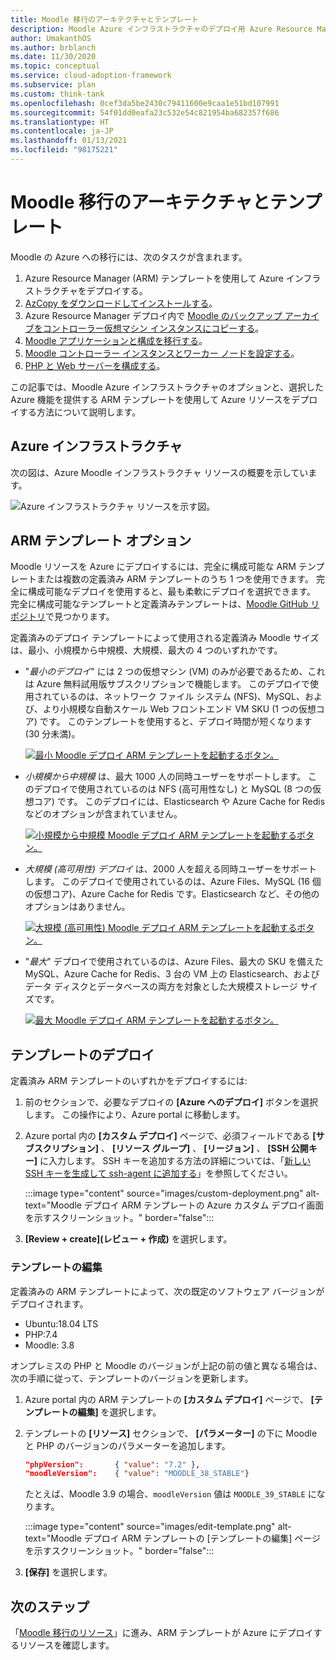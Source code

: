 ```yaml
---
title: Moodle 移行のアーキテクチャとテンプレート
description: Moodle Azure インフラストラクチャのデプロイ用 Azure Resource Manager (ARM) テンプレートの概要と、そのテンプレートをデプロイまたは編集する方法について説明します。
author: UmakanthOS
ms.author: brblanch
ms.date: 11/30/2020
ms.topic: conceptual
ms.service: cloud-adoption-framework
ms.subservice: plan
ms.custom: think-tank
ms.openlocfilehash: 0cef3da5be2430c79411600e9caa1e51bd107991
ms.sourcegitcommit: 54f01dd0eafa23c532e54c821954ba682357f686
ms.translationtype: HT
ms.contentlocale: ja-JP
ms.lasthandoff: 01/13/2021
ms.locfileid: "98175221"
---
```

# <a name="moodle-migration-architecture-and-templates"></a>Moodle 移行のアーキテクチャとテンプレート

Moodle の Azure への移行には、次のタスクが含まれます。

1. Azure Resource Manager (ARM) テンプレートを使用して Azure インフラストラクチャをデプロイする。
1. [AzCopy をダウンロードしてインストールする](migration-start.md#download-and-install-azcopy-on-the-controller-vm)。
1. Azure Resource Manager デプロイ内で [Moodle のバックアップ アーカイブをコントローラー仮想マシン インスタンスにコピーする](migration-start.md#copy-the-moodle-archive-to-the-controller-vm)。
1. [Moodle アプリケーションと構成を移行する](migration-start.md#import-the-moodle-database-to-azure)。
1. [Moodle コントローラー インスタンスとワーカー ノードを設定する](azure-infra-config.md)。
1. [PHP と Web サーバーを構成する](azure-infra-config.md)。

この記事では、Moodle Azure インフラストラクチャのオプションと、選択した Azure 機能を提供する ARM テンプレートを使用して Azure リソースをデプロイする方法について説明します。

## <a name="azure-infrastructure"></a>Azure インフラストラクチャ

次の図は、Azure Moodle インフラストラクチャ リソースの概要を示しています。

![Azure インフラストラクチャ リソースを示す図。](images/architecture.png)

## <a name="arm-template-options"></a>ARM テンプレート オプション

Moodle リソースを Azure にデプロイするには、完全に構成可能な ARM テンプレートまたは複数の定義済み ARM テンプレートのうち 1 つを使用できます。 完全に構成可能なデプロイを使用すると、最も柔軟にデプロイを選択できます。 完全に構成可能なテンプレートと定義済みテンプレートは、[Moodle GitHub リポジトリ](https://github.com/Azure/Moodle)で見つかります。

定義済みのデプロイ テンプレートによって使用される定義済み Moodle サイズは、最小、小規模から中規模、大規模、最大の 4 つのいずれかです。

- "*最小のデプロイ*" には 2 つの仮想マシン (VM) のみが必要であるため、これは Azure 無料試用版サブスクリプションで機能します。 このデプロイで使用されているのは、ネットワーク ファイル システム (NFS)、MySQL、および、より小規模な自動スケール Web フロントエンド VM SKU (1 つの仮想コア) です。 このテンプレートを使用すると、デプロイ時間が短くなります (30 分未満)。

  [![最小 Moodle デプロイ ARM テンプレートを起動するボタン。](images/deploy-to-azure.png)](https://portal.azure.com/#create/Microsoft.Template/uri/https%3A%2F%2Fraw.githubusercontent.com%2FAzure%2FMoodle%2Fmaster%2Fazuredeploy-minimal.json)

- *小規模から中規模* は、最大 1000 人の同時ユーザーをサポートします。 このデプロイで使用されているのは NFS (高可用性なし) と MySQL (8 つの仮想コア) です。 このデプロイには、Elasticsearch や Azure Cache for Redis などのオプションが含まれていません。

  [![小規模から中規模 Moodle デプロイ ARM テンプレートを起動するボタン。](images/deploy-to-azure.png)](https://portal.azure.com/#create/Microsoft.Template/uri/https%3A%2F%2Fraw.githubusercontent.com%2FAzure%2FMoodle%2Fmaster%2Fazuredeploy-small2mid-noha.json)

- *大規模 (高可用性) デプロイ* は、2000 人を超える同時ユーザーをサポートします。 このデプロイで使用されているのは、Azure Files、MySQL (16 個の仮想コア)、Azure Cache for Redis です。Elasticsearch など、その他のオプションはありません。

  [![大規模 (高可用性) Moodle デプロイ ARM テンプレートを起動するボタン。](images/deploy-to-azure.png)](https://portal.azure.com/#create/Microsoft.Template/uri/https%3A%2F%2Fraw.githubusercontent.com%2FAzure%2FMoodle%2Fmaster%2Fazuredeploy-large-ha.json)

- "*最大*" デプロイで使用されているのは、Azure Files、最大の SKU を備えた MySQL、Azure Cache for Redis、3 台の VM 上の Elasticsearch、およびデータ ディスクとデータベースの両方を対象とした大規模ストレージ サイズです。

  [![最大 Moodle デプロイ ARM テンプレートを起動するボタン。](images/deploy-to-azure.png)](https://portal.azure.com/#create/Microsoft.Template/uri/https%3A%2F%2Fraw.githubusercontent.com%2FAzure%2FMoodle%2Fmaster%2Fazuredeploy-maximal.json)

## <a name="deploy-the-template"></a>テンプレートのデプロイ

定義済み ARM テンプレートのいずれかをデプロイするには:

1. 前のセクションで、必要なデプロイの **[Azure へのデプロイ]** ボタンを選択します。 この操作により、Azure portal に移動します。

1. Azure portal 内の **[カスタム デプロイ]** ページで、必須フィールドである **[サブスクリプション]** 、 **[リソース グループ]** 、 **[リージョン]** 、 **[SSH 公開キー]** に入力します。 SSH キーを追加する方法の詳細については、「[新しい SSH キーを生成して ssh-agent に追加する](https://docs.github.com/free-pro-team@latest/github/authenticating-to-github/generating-a-new-ssh-key-and-adding-it-to-the-ssh-agent)」を参照してください。

   :::image type="content" source="images/custom-deployment.png" alt-text="Moodle デプロイ ARM テンプレートの Azure カスタム デプロイ画面を示すスクリーンショット。" border="false":::

1. **[Review + create]\(レビュー + 作成\)** を選択します。

### <a name="edit-the-template"></a>テンプレートの編集

定義済みの ARM テンプレートによって、次の既定のソフトウェア バージョンがデプロイされます。

- Ubuntu:18.04 LTS
- PHP:7.4
- Moodle: 3.8

オンプレミスの PHP と Moodle のバージョンが上記の前の値と異なる場合は、次の手順に従って、テンプレートのバージョンを更新します。

1. Azure portal 内の ARM テンプレートの **[カスタム デプロイ]** ページで、 **[テンプレートの編集]** を選択します。

1. テンプレートの **[リソース]** セクションで、 **[パラメーター]** の下に Moodle と PHP のバージョンのパラメーターを追加します。

   ```json
   "phpVersion":       { "value": "7.2" },
   "moodleVersion":    { "value": "MOODLE_38_STABLE"}
   ```

   たとえば、Moodle 3.9 の場合、`moodleVersion` 値は `MOODLE_39_STABLE` になります。

   :::image type="content" source="images/edit-template.png" alt-text="Moodle デプロイ ARM テンプレートの [テンプレートの編集] ページを示すスクリーンショット。" border="false":::

1. **[保存]** を選択します。

## <a name="next-steps"></a>次のステップ

「[Moodle 移行のリソース](migration-resources.md)」に進み、ARM テンプレートが Azure にデプロイするリソースを確認します。
